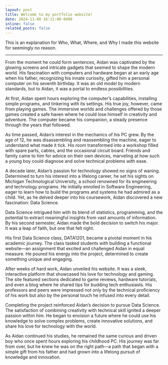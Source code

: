 ```yaml
---
layout: post
title: Welcome to my portfolio website!
date: 2024-11-08 16:11:00-0400
inline: false
related_posts: false
---
```


This is an explanation for Who, What, Where, and Why I made this website for seemingly no reason.

---

From the moment he could form sentences, Aidan was captivated by the glowing screens and intricate gadgets that seemed to shape the modern world. His fascination with computers and hardware began at an early age when his father, recognizing his innate curiosity, gifted him a personal computer on his seventh birthday. It was an old model by modern standards, but to Aidan, it was a portal to endless possibilities.

At first, Aidan spent hours exploring the computer’s capabilities, installing simple programs, and tinkering with its settings. His true joy, however, came from playing games. The immersive worlds and challenges offered by those games created a safe haven where he could lose himself in creativity and adventure. The computer became his companion, a steady presence through the years that followed.

As time passed, Aidan’s interest in the mechanics of his PC grew. By the age of 12, he was disassembling and reassembling the machine, eager to understand what made it tick. His room transformed into a workshop filled with spare parts, cables, and the occasional circuit board. Friends and family came to him for advice on their own devices, marveling at how such a young boy could diagnose and solve technical problems with ease.

A decade later, Aidan’s passion for technology showed no signs of waning. Determined to turn his interest into a lifelong career, he set his sights on Michigan Technological University, a school renowned for its engineering and technology programs. He initially enrolled in Software Engineering, eager to learn how to build the programs and systems he had admired as a child. Yet, as he delved deeper into his coursework, Aidan discovered a new fascination: Data Science.

Data Science intrigued him with its blend of statistics, programming, and the potential to extract meaningful insights from vast amounts of information. By his second semester, Aidan made the bold decision to switch his major. It was a leap of faith, but one that felt right.

His first Data Science class, DATA1201, became a pivotal moment in his academic journey. The class tasked students with building a functional website—an assignment that excited and challenged Aidan in equal measure. He poured his energy into the project, determined to create something unique and engaging.

After weeks of hard work, Aidan unveiled his website. It was a sleek, interactive platform that showcased his love for technology and gaming. The site featured sections dedicated to game reviews, hardware tutorials, and even a blog where he shared tips for budding tech enthusiasts. His professors and peers were impressed not only by the technical proficiency of his work but also by the personal touch he infused into every detail.

Completing the project reinforced Aidan’s decision to pursue Data Science. The satisfaction of combining creativity with technical skill ignited a deeper passion within him. He began to envision a future where he could use his knowledge to solve complex problems, create innovative solutions, and share his love for technology with the world.

As Aidan continued his studies, he remained the same curious and driven boy who once spent hours exploring his childhood PC. His journey was far from over, but he knew he was on the right path—a path that began with a simple gift from his father and had grown into a lifelong pursuit of knowledge and innovation.
